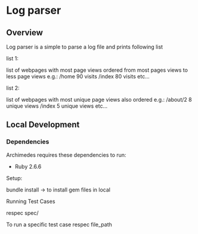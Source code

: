 # Log parser

## Overview

Log parser is a simple to parse a log file and prints following list

list 1:

list of webpages with most page views ordered from most pages views to less page views
e.g.:
/home 90 visits /index 80 visits etc...

list 2:

list of webpages with most
unique page views also ordered
e.g.:
/about/2 8 unique views
/index 5 unique views etc...

## Local Development

### Dependencies

Archimedes requires these dependencies to run:

- Ruby 2.6.6

Setup:

bundle install -> to install gem files in local

Running Test Cases

respec spec/

To run a specific test case
respec file_path
